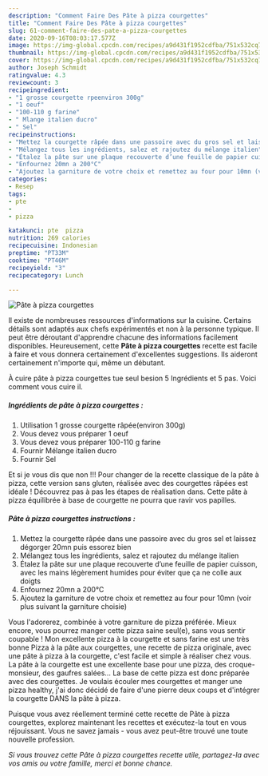 ```yaml
---
description: "Comment Faire Des Pâte à pizza courgettes"
title: "Comment Faire Des Pâte à pizza courgettes"
slug: 61-comment-faire-des-pate-a-pizza-courgettes
date: 2020-09-16T08:03:17.577Z
image: https://img-global.cpcdn.com/recipes/a9d431f1952cdfba/751x532cq70/pate-a-pizza-courgettes-photo-principale-de-la-recette.jpg
thumbnail: https://img-global.cpcdn.com/recipes/a9d431f1952cdfba/751x532cq70/pate-a-pizza-courgettes-photo-principale-de-la-recette.jpg
cover: https://img-global.cpcdn.com/recipes/a9d431f1952cdfba/751x532cq70/pate-a-pizza-courgettes-photo-principale-de-la-recette.jpg
author: Joseph Schmidt
ratingvalue: 4.3
reviewcount: 3
recipeingredient:
- "1 grosse courgette rpeenviron 300g"
- "1 oeuf"
- "100-110 g farine"
- " Mlange italien ducro"
- " Sel"
recipeinstructions:
- "Mettez la courgette râpée dans une passoire avec du gros sel et laissez dégorger 20mn puis essorez bien"
- "Mélangez tous les ingrédients, salez et rajoutez du mélange italien"
- "Étalez la pâte sur une plaque recouverte d’une feuille de papier cuisson, avec les mains légèrement humides pour éviter que ça ne colle aux doigts"
- "Enfournez 20mn a 200°C"
- "Ajoutez la garniture de votre choix et remettez au four pour 10mn (voir plus suivant la garniture choisie)"
categories:
- Resep
tags:
- pte
- 
- pizza

katakunci: pte  pizza 
nutrition: 269 calories
recipecuisine: Indonesian
preptime: "PT33M"
cooktime: "PT46M"
recipeyield: "3"
recipecategory: Lunch

---
```



![Pâte à pizza courgettes](https://img-global.cpcdn.com/recipes/a9d431f1952cdfba/751x532cq70/pate-a-pizza-courgettes-photo-principale-de-la-recette.jpg)

Il existe de nombreuses ressources d'informations sur la cuisine. Certains détails sont adaptés aux chefs expérimentés et non à la personne typique. Il peut être déroutant d'apprendre chacune des informations facilement disponibles. Heureusement, cette <strong> Pâte à pizza courgettes </strong> recette est facile à faire et vous donnera certainement d'excellentes suggestions. Ils aideront certainement n'importe qui, même un débutant.

<!--inarticleads1-->

À cuire pâte à pizza courgettes tue seul besion 5 Ingrédients et 5 pas. Voici comment vous cuire il.

##### Ingrédients de pâte à pizza courgettes :

1. Utilisation 1 grosse courgette râpée(environ 300g)
1. Vous devez vous préparer 1 oeuf
1. Vous devez vous préparer 100-110 g farine
1. Fournir  Mélange italien ducro
1. Fournir  Sel


Et si je vous dis que non !!! Pour changer de la recette classique de la pâte à pizza, cette version sans gluten, réalisée avec des courgettes râpées est idéale ! Découvrez pas à pas les étapes de réalisation dans. Cette pâte à pizza équilibrée à base de courgette ne pourra que ravir vos papilles. 

<!--inarticleads2-->

##### Pâte à pizza courgettes instructions :

1. Mettez la courgette râpée dans une passoire avec du gros sel et laissez dégorger 20mn puis essorez bien
1. Mélangez tous les ingrédients, salez et rajoutez du mélange italien
1. Étalez la pâte sur une plaque recouverte d’une feuille de papier cuisson, avec les mains légèrement humides pour éviter que ça ne colle aux doigts
1. Enfournez 20mn a 200°C
1. Ajoutez la garniture de votre choix et remettez au four pour 10mn (voir plus suivant la garniture choisie)


Vous l&#39;adorerez, combinée à votre garniture de pizza préférée. Mieux encore, vous pourrez manger cette pizza saine seul(e), sans vous sentir coupable ! Mon excellente pizza à la courgette et sans farine est une très bonne Pizza à la pâte aux courgettes, une recette de pizza originale, avec une pâte à pizza à la courgette, c&#39;est facile et simple à réaliser chez vous. La pâte à la courgette est une excellente base pour une pizza, des croque-monsieur, des gaufres salées… La base de cette pizza est donc préparée avec des courgettes. Je voulais écouler mes courgettes et manger une pizza healthy, j&#39;ai donc décidé de faire d&#39;une pierre deux coups et d&#39;intégrer la courgette DANS la pâte à pizza. 

<!--inarticleads1-->

<p>
Puisque vous avez réellement terminé cette recette de Pâte à pizza courgettes, explorez maintenant les recettes et exécutez-la tout en vous réjouissant. Vous ne savez jamais - vous avez peut-être trouvé une toute nouvelle profession.
</p>

<p>
<i>Si vous trouvez cette Pâte à pizza courgettes recette utile, partagez-la avec vos amis ou votre famille, merci et bonne chance.</i>
</p>
